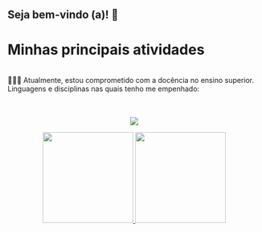 ## Seja bem-vindo (a)! 👋

            
          
<h1>Minhas principais atividades</h1><br>
👨🏼‍🏫 Atualmente, estou comprometido com a docência no ensino superior. <br>
Linguagens e disciplinas nas quais tenho me empenhado: <br><br>   
<!--
<img width="15" height="15" alt="image" src="https://github.com/user-attachments/assets/15f044af-86f7-4515-aae5-bee973309765" />
<img width="64" height="14.25" alt="image" src="https://github.com/user-attachments/assets/442d007e-928f-432b-bf37-382de01da569" />
-->

<div style="display: inline_block">
  
  <br>

<!-- [![My Skills](https://skillicons.dev/icons?i=java,kotlin,nodejs,figma&theme=light)](https://skillicons.dev)
  -->
  <p align="center">
  <a href="https://github.com/OdaGab">
    <img src="https://skillicons.dev/icons?i=androidstudio,kotlin,java,flutter,html,css,arduino,typescript,docker,mysql,php,git,github" />
  </a>
</p>
</div>

<div>
   <p align="center">
  <a href="https://github.com/OdaGab">
  <img height="180em" src="https://github-readme-stats.vercel.app/api?username=OdaGab&theme=dark&show_icons=true" />
  <img height="180em" src="https://github-readme-stats.vercel.app/api/top-langs/?username=OdaGab&layout-compact&theme=dark&show_icons=true" />
  </p>
</div>





